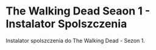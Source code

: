 # The Walking Dead Seaon 1 - Instalator Spolszczenia
Instalator spolszczenia do The Walking Dead - Sezon 1.
